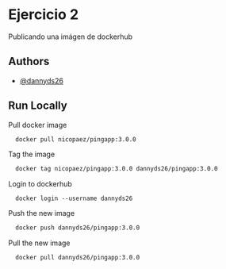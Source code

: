 
# Ejercicio 2

Publicando una imágen de dockerhub


## Authors

- [@dannyds26](https://www.github.com/dannyds26)


## Run Locally

Pull docker image

```bash
  docker pull nicopaez/pingapp:3.0.0
```

Tag the image

```bash
  docker tag nicopaez/pingapp:3.0.0 dannyds26/pingapp:3.0.0
```

Login to dockerhub
```
  docker login --username dannyds26
```

Push the new image

```bash
  docker push dannyds26/pingapp:3.0.0
```

Pull the new image

```bash
  docker pull dannyds26/pingapp:3.0.0
```
